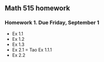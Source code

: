 ## Math 515 homework

### Homework 1. Due Friday, September 1

* Ex 1.1
* Ex 1.2
* Ex 1.3
* Ex 2.1 = Tao Ex 1.1.1
* Ex 2.2

